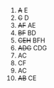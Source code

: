 1. ~~A~~ E
2. ~~C~~ D
3. ~~AF~~ AE
4. ~~BF~~ BD
5. ~~CEH~~ BFH
6. ~~ADG~~ CDG
7. AC
8. CF
9. AC
10. ~~AB~~ CE

